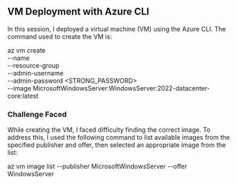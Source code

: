 ## VM Deployment with Azure CLI

In this session, I deployed a virtual machine (VM) using the Azure CLI. The command used to create the VM is:

az vm create \
  --name <VM-NAME> \
  --resource-group <RESOURCE-GROUP> \
  --admin-username <USERNAME> \
  --admin-password <STRONG_PASSWORD> \
  --image MicrosoftWindowsServer:WindowsServer:2022-datacenter-core:latest

### Challenge Faced
While creating the VM, I faced difficulty finding the correct image. To address this, I used the following command to list available images from the specified publisher and offer, then selected an appropriate image from the list:

az vm image list --publisher MicrosoftWindowsServer --offer WindowsServer
